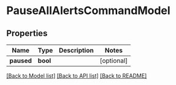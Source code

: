 # PauseAllAlertsCommandModel

## Properties
Name | Type | Description | Notes
------------ | ------------- | ------------- | -------------
**paused** | **bool** |  | [optional] 

[[Back to Model list]](../README.md#documentation-for-models) [[Back to API list]](../README.md#documentation-for-api-endpoints) [[Back to README]](../README.md)


